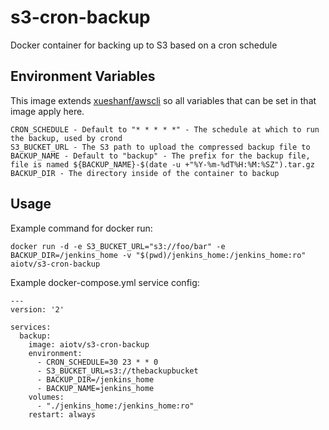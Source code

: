 # s3-cron-backup
Docker container for backing up to S3 based on a cron schedule

## Environment Variables
This image extends [xueshanf/awscli](https://hub.docker.com/r/xueshanf/awscli/) so all
variables that can be set in that image apply here.

```
CRON_SCHEDULE - Default to "* * * * *" - The schedule at which to run the backup, used by crond
S3_BUCKET_URL - The S3 path to upload the compressed backup file to
BACKUP_NAME - Default to "backup" - The prefix for the backup file, file is named ${BACKUP_NAME}-$(date -u +"%Y-%m-%dT%H:%M:%SZ").tar.gz
BACKUP_DIR - The directory inside of the container to backup
```

## Usage
Example command for docker run:
```
docker run -d -e S3_BUCKET_URL="s3://foo/bar" -e BACKUP_DIR=/jenkins_home -v "$(pwd)/jenkins_home:/jenkins_home:ro" aiotv/s3-cron-backup
```

Example docker-compose.yml service config:
```
---
version: '2'

services:
  backup:
    image: aiotv/s3-cron-backup
    environment:
      - CRON_SCHEDULE=30 23 * * 0
      - S3_BUCKET_URL=s3://thebackupbucket
      - BACKUP_DIR=/jenkins_home
      - BACKUP_NAME=jenkins_home
    volumes:
      - "./jenkins_home:/jenkins_home:ro"
    restart: always
```
